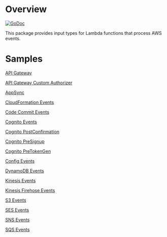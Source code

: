 # Overview

[![GoDoc](https://godoc.org/github.com/aws/aws-lambda-go/events?status.svg)](https://godoc.org/github.com/aws/aws-lambda-go/events)

This package provides input types for Lambda functions that process AWS events.

# Samples

[API Gateway](README_ApiGatewayEvent.md)

[API Gateway Custom Authorizer](README_ApiGatewayCustomAuthorizer.md)

[AppSync](README_AppSync.md)

[CloudFormation Events](../cfn/README.md)

[Code Commit Events](README_CodeCommit.md)

[Cognito Events](README_Cognito.md)

[Cognito PostConfirmation](README_Cognito_UserPools_PostConfirmation.md)

[Cognito PreSignup](README_Cognito_UserPools_PreSignup.md)

[Cognito PreTokenGen](README_Cognito_UserPools_PreTokenGen.md)

[Config Events](README_Config.md)

[DynamoDB Events](README_DynamoDB.md)

[Kinesis Events](README_Kinesis.md)

[Kinesis Firehose Events](README_KinesisFirehose.md)

[S3 Events](README_S3.md)

[SES Events](README_SES.md)

[SNS Events](README_SNS.md)

[SQS Events](README_SQS.md)
